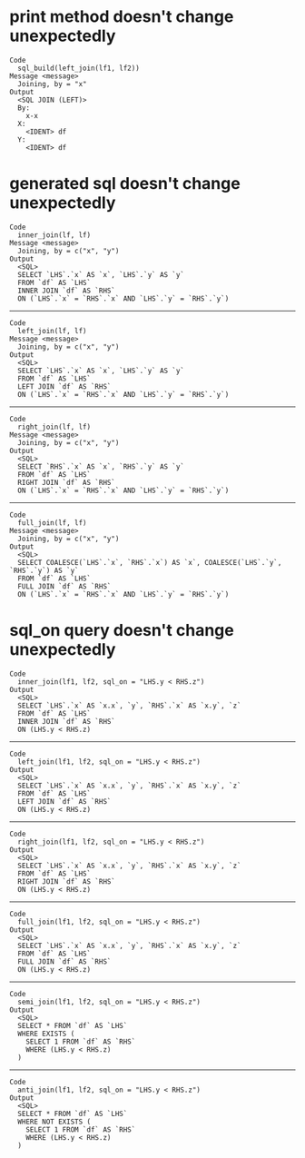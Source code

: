 # print method doesn't change unexpectedly

    Code
      sql_build(left_join(lf1, lf2))
    Message <message>
      Joining, by = "x"
    Output
      <SQL JOIN (LEFT)>
      By:
        x-x
      X:
        <IDENT> df
      Y:
        <IDENT> df

# generated sql doesn't change unexpectedly

    Code
      inner_join(lf, lf)
    Message <message>
      Joining, by = c("x", "y")
    Output
      <SQL>
      SELECT `LHS`.`x` AS `x`, `LHS`.`y` AS `y`
      FROM `df` AS `LHS`
      INNER JOIN `df` AS `RHS`
      ON (`LHS`.`x` = `RHS`.`x` AND `LHS`.`y` = `RHS`.`y`)
      

---

    Code
      left_join(lf, lf)
    Message <message>
      Joining, by = c("x", "y")
    Output
      <SQL>
      SELECT `LHS`.`x` AS `x`, `LHS`.`y` AS `y`
      FROM `df` AS `LHS`
      LEFT JOIN `df` AS `RHS`
      ON (`LHS`.`x` = `RHS`.`x` AND `LHS`.`y` = `RHS`.`y`)
      

---

    Code
      right_join(lf, lf)
    Message <message>
      Joining, by = c("x", "y")
    Output
      <SQL>
      SELECT `RHS`.`x` AS `x`, `RHS`.`y` AS `y`
      FROM `df` AS `LHS`
      RIGHT JOIN `df` AS `RHS`
      ON (`LHS`.`x` = `RHS`.`x` AND `LHS`.`y` = `RHS`.`y`)
      

---

    Code
      full_join(lf, lf)
    Message <message>
      Joining, by = c("x", "y")
    Output
      <SQL>
      SELECT COALESCE(`LHS`.`x`, `RHS`.`x`) AS `x`, COALESCE(`LHS`.`y`, `RHS`.`y`) AS `y`
      FROM `df` AS `LHS`
      FULL JOIN `df` AS `RHS`
      ON (`LHS`.`x` = `RHS`.`x` AND `LHS`.`y` = `RHS`.`y`)
      

# sql_on query doesn't change unexpectedly

    Code
      inner_join(lf1, lf2, sql_on = "LHS.y < RHS.z")
    Output
      <SQL>
      SELECT `LHS`.`x` AS `x.x`, `y`, `RHS`.`x` AS `x.y`, `z`
      FROM `df` AS `LHS`
      INNER JOIN `df` AS `RHS`
      ON (LHS.y < RHS.z)
      

---

    Code
      left_join(lf1, lf2, sql_on = "LHS.y < RHS.z")
    Output
      <SQL>
      SELECT `LHS`.`x` AS `x.x`, `y`, `RHS`.`x` AS `x.y`, `z`
      FROM `df` AS `LHS`
      LEFT JOIN `df` AS `RHS`
      ON (LHS.y < RHS.z)
      

---

    Code
      right_join(lf1, lf2, sql_on = "LHS.y < RHS.z")
    Output
      <SQL>
      SELECT `LHS`.`x` AS `x.x`, `y`, `RHS`.`x` AS `x.y`, `z`
      FROM `df` AS `LHS`
      RIGHT JOIN `df` AS `RHS`
      ON (LHS.y < RHS.z)
      

---

    Code
      full_join(lf1, lf2, sql_on = "LHS.y < RHS.z")
    Output
      <SQL>
      SELECT `LHS`.`x` AS `x.x`, `y`, `RHS`.`x` AS `x.y`, `z`
      FROM `df` AS `LHS`
      FULL JOIN `df` AS `RHS`
      ON (LHS.y < RHS.z)
      

---

    Code
      semi_join(lf1, lf2, sql_on = "LHS.y < RHS.z")
    Output
      <SQL>
      SELECT * FROM `df` AS `LHS`
      WHERE EXISTS (
        SELECT 1 FROM `df` AS `RHS`
        WHERE (LHS.y < RHS.z)
      )

---

    Code
      anti_join(lf1, lf2, sql_on = "LHS.y < RHS.z")
    Output
      <SQL>
      SELECT * FROM `df` AS `LHS`
      WHERE NOT EXISTS (
        SELECT 1 FROM `df` AS `RHS`
        WHERE (LHS.y < RHS.z)
      )

